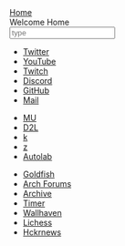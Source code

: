 <head>
  <meta charset="UTF-8">
  <link rel="stylesheet" type="text/css" href="style.css">
  <title>time to open twitter...</title>
  <link rel="shortcut icon" href="favicon.ico">
</head>
<body>
  <div id="sitelinks">
    <a href="index.md">Home</a><br>
  </div>
  <div id=stripe>
    <div id="Title">Welcome Home</div>
    <input id="searchbox" placeholder="type" type="text">
    <ul>
      <li><a href="https://twitter.com/">Twitter</a></li>
      <li><a href="https://www.youtube.com/">YouTube</a></li>
      <li><a href="https://www.twitch.tv/colew_picaro">Twitch</a></li>
      <li><a href="https://discordapp.com/channels/@me">Discord</a></li>
      <li><a href="https://www.github.com">GitHub</a></li>
      <li><a href="https://www.gmail.com">Mail</a></li>
    </ul>
    <ul>
      <li><a href="https://my5.millersville.edu">MU</a></li>
      <li><a href="https://millersville.desire2learn.com/d2l/home">D2L</a></li>
      <li><a href="https://cs.millersville.edu/~wkillian">k</a></li>
      <li><a href="https://cs.millersville.edu/~gzoppetti">z</a></li>
      <li><a href="https://autolab.millersville.edu">Autolab</a></li>
    </ul>
    <ul>
      <li><a href="https://www.mtggoldfish.com/">Goldfish</a></li>
      <li><a href="https://bbs.archlinux.org/">Arch Forums</a></li>
      <li><a href="https://www.archive.org/">Archive</a></li>
      <li><a href="https://www.cstimer.net/">Timer</a></li>
      <li><a href="https://alpha.wallhaven.cc">Wallhaven</a></li>
      <li><a href="https://lichess.org">Lichess</a></li>
      <li><a href="https://hckrnews.com/">Hckrnews</a></li>
    </ul>
</body>
<script src="search.js" type="text/javascript"></script>

